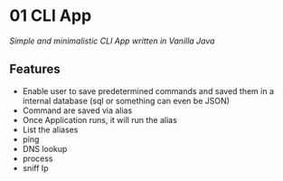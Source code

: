01 CLI App
==========

_Simple and minimalistic CLI App written in Vanilla Java_


Features
--------

* Enable user to save predetermined commands and saved them in a internal database (sql or something can even be JSON)
* Command are saved via alias
* Once Application runs, it will run the alias
* List the aliases 
* ping
* DNS lookup 
* process 
* sniff Ip 
